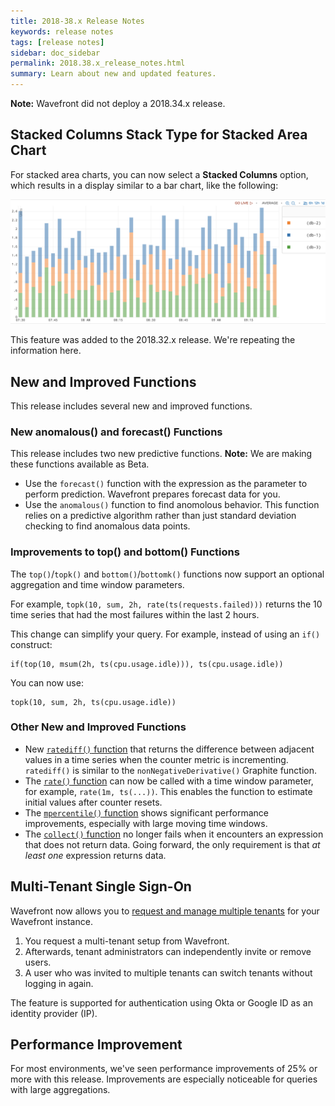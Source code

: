 ```yaml
---
title: 2018-38.x Release Notes
keywords: release notes
tags: [release notes]
sidebar: doc_sidebar
permalink: 2018.38.x_release_notes.html
summary: Learn about new and updated features.
---
```

**Note:** Wavefront did not deploy a 2018.34.x release.

## Stacked Columns Stack Type for Stacked Area Chart

For stacked area charts, you can now select a **Stacked Columns** option, which results in a display similar to a bar chart, like the following:

![stacked column](images/stacked_columns.png)

This feature was added to the 2018.32.x release. We're repeating the information here.

## New and Improved Functions
This release includes several new and improved functions.

### New anomalous() and forecast() Functions

This release includes two new predictive functions.
**Note:** We are making these functions available as Beta.
* Use the `forecast()` function with the expression as the parameter to perform prediction. Wavefront prepares forecast data for you.
* Use the `anomalous()` function to find anomolous behavior. This function relies on a predictive algorithm rather than just standard deviation checking to find anomalous data points.

### Improvements to top() and bottom() Functions

The `top()`/`topk()` and `bottom()`/`bottomk()` functions now support an optional aggregation and time window parameters.

For example, `topk(10, sum, 2h, rate(ts(requests.failed)))` returns the 10 time series that had the most failures within the last 2 hours.

This change can simplify your query. For example, instead of using an `if()` construct:
```
if(top(10, msum(2h, ts(cpu.usage.idle))), ts(cpu.usage.idle))
```
You can now use:
```
topk(10, sum, 2h, ts(cpu.usage.idle))
```

### Other New and Improved Functions

* New [`ratediff()` function](ts_ratediff.html) that returns the difference between adjacent values in a time series when the counter metric is incrementing. `ratediff()` is similar to the `nonNegativeDerivative()` Graphite function.
* The  [`rate()` function](ts_rate.html) can now be called with a time window parameter, for example, `rate(1m, ts(...))`. This enables the function to estimate initial values after counter resets.
* The [`mpercentile()` function](ts_mpercentile.html) shows significant performance improvements, especially with large moving time windows.
* The [`collect()` function](ts_collect.html) no longer fails when it encounters an expression that does not return data. Going forward, the only requirement is that *at least one* expression returns data.

## Multi-Tenant Single Sign-On

Wavefront now allows you to [request and manage multiple tenants](authentication.html) for your Wavefront instance.
1. You request a multi-tenant setup from Wavefront.
2. Afterwards, tenant administrators can independently invite or remove users.
3. A user who was invited to multiple tenants can switch tenants without logging in again.

The feature is supported for authentication using Okta or Google ID as an identity provider (IP).

## Performance Improvement

For most environments, we've seen performance improvements of 25% or more with this release. Improvements are especially noticeable for queries with large aggregations.
